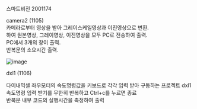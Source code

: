 스마트비전 2001174

camera2 (1105)    
카메라로부터 영상을 받아 그레이스케일영상과 이진영상으로 변환.  
하여 원본영상, 그레이영상, 이진영상을 모두 PC로 전송하여 출력.  
PC에서 3개의 창이 출력.  
반복문의 소요시간 출력.  

![image](https://github.com/user-attachments/assets/3637ac65-e3da-4353-9c3a-1ada74089a20)


dxl1 (1106)

다이내믹셀 좌우모터의 속도명령값을 키보드로 각각 입력 받아 구동하는 프로젝트 dxl1   
속도명령 입력 받기를 무한히 반복하고 Ctrl+c를 누르면 종료  
반복문 내부 코드의 실행시간을 측정하여 출력  


